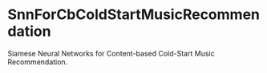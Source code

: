 # SnnForCbColdStartMusicRecommendation
Siamese Neural Networks for Content-based Cold-Start Music Recommendation.
